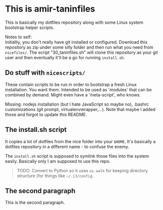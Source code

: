This is amir-taninfiles
=======================

This is basically my dotfiles repository along with some Linux system bootstrap helper scripts.

Notes to self:  
Initialliy, you don't really have git installed or configured. Download this repository as zip under some silly folder and then run what you need from `nicefiles/`. The script "30_taninfiles.sh" will clone this repository as your git user and then eventually it'll be a go for running `install.sh`.


## Do stuff with `nicescripts/`

These contain scripts to be run in order to bootstrap a fresh Linux installation. You want them. Intended to be used as 'modules' that can be combined by demand. Might even have a 'meta-script', who knows.

Missing: nodejs installation (but I hate JavaScript so maybe no), .bashrc customizations (git prompt, virtualenvwrapper,...). Note that maybe I added those and forgot to update this README.


## The install.sh script

It copies a lot of dotfiles from the nice folder into your `$HOME`. It's
basically a dotfiles repository in a different name - to confuse the enemy.

The `install.sh` script is supposed to symlink those files into the system
easily.  Basically only I am supposed to use this repo.

> TODO: Convert to Python so it uses `os.walk` for keeping directory structure (for things like `~/.i3/config`.


## The second paragraph

This is the second paragraph.
